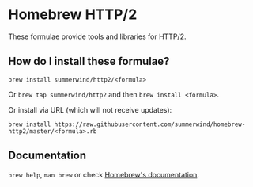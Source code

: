# Homebrew HTTP/2
These formulae provide tools and libraries for HTTP/2.

## How do I install these formulae?
`brew install summerwind/http2/<formula>`

Or `brew tap summerwind/http2` and then `brew install <formula>`.

Or install via URL (which will not receive updates):

```
brew install https://raw.githubusercontent.com/summerwind/homebrew-http2/master/<formula>.rb
```

## Documentation
`brew help`, `man brew` or check [Homebrew's documentation](https://github.com/Homebrew/homebrew/tree/master/share/doc/homebrew#readme).
